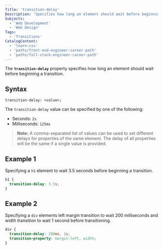 ```yaml
---
Title: 'transition-delay'
Description: 'Specifies how long an element should wait before beginning a transition. '
Subjects:
  - 'Web Development'
  - 'Web Design'
Tags:
  - 'Transitions'
CatalogContent:
  - 'learn-css'
  - 'paths/front-end-engineer-career-path'
  - 'paths/full-stack-engineer-career-path'
---
```


The **`transition-delay`** property specifies how long an element should wait before beginning a transition.

## Syntax

```pseudo
transition-delay: <value>;
```

The `transition-delay` value can be specified by one of the following:

- Seconds: `2s`
- Milliseconds: `125ms`

> **Note:** A comma-separated list of values can be used to set different delays for properties of the same element. The delay of all properties will be the same if a single value is provided.

## Example 1

Specifying a `h1` element to wait 3.5 seconds before beginning a transition.

```css
h1 {
  transition-delay: 3.5s;
}
```

## Example 2

Specifying a `div` elements left margin transition to wait 200 milliseconds and width transition to wait 1 second before transitioning.

```css
div {
  transition-delay: 200ms, 1s;
  transition-property: margin-left, width;
}
```
